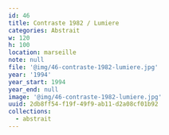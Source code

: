 ```yaml
---
id: 46
title: Contraste 1982 / Lumiere
categories: Abstrait
w: 120
h: 100
location: marseille
note: null
file: '@img/46-contraste-1982-lumiere.jpg'
year: '1994'
year_start: 1994
year_end: null
image: '@img/46-contraste-1982-lumiere.jpg'
uuid: 2db8ff54-f19f-49f9-ab11-d2a08cf01b92
collections:
  - abstrait
---
```


